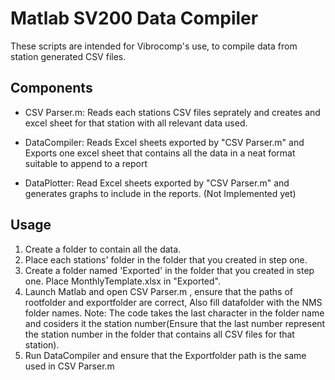 # Matlab SV200 Data Compiler

These scripts are intended for Vibrocomp's use, to compile data from station generated CSV files.

## Components

* CSV Parser.m: Reads each stations CSV files seprately and creates and excel sheet for that station with all relevant data used.

* DataCompiler: Reads Excel sheets exported by "CSV Parser.m" and Exports one excel sheet that contains all the data in a neat format suitable to append to a report

* DataPlotter: Read Excel sheets exported by "CSV Parser.m" and generates graphs to include in the reports. (Not Implemented yet)

## Usage

1. Create a folder to contain all the data. 
2. Place each stations' folder in the folder that you created in step one.
3. Create a folder named 'Exported' in the folder that you created in step one. Place MonthlyTemplate.xlsx in "Exported".
4. Launch Matlab and open CSV Parser.m , ensure that the paths of rootfolder and exportfolder are correct, Also fill datafolder with the NMS folder names. Note: The code takes the last character in the folder name and cosiders it the station number(Ensure that the last number represent the station number in the folder that contains all CSV files for that station).
5. Run DataCompiler and ensure that the Exportfolder path is the same used in CSV Parser.m

